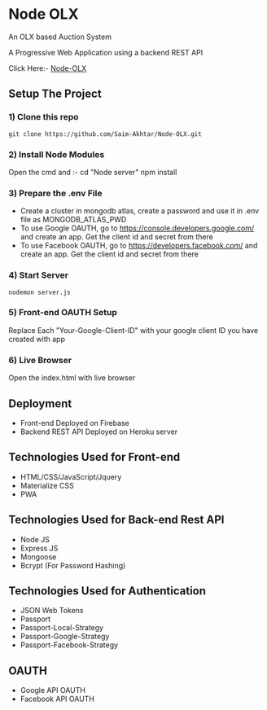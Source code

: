 # Node OLX 

An OLX based Auction System

A Progressive Web Application using a backend REST API 

Click Here:- [Node-OLX](https://node-olx.firebaseapp.com)


## Setup The Project

### 1) Clone this repo
    
    git clone https://github.com/Saim-Akhtar/Node-OLX.git
    
### 2) Install Node Modules
Open the cmd and :-
    cd "Node server"
    npm install
    

### 3) Prepare the .env File

- Create a cluster in mongodb atlas, create a password and use it in .env file as MONGODB_ATLAS_PWD
- To use Google OAUTH, go to https://console.developers.google.com/ and create an app. Get the client   id and secret from there
- To use Facebook OAUTH, go to https://developers.facebook.com/ and create an app. Get the client       id and secret from there

### 4) Start Server

    nodemon server.js


### 5) Front-end OAUTH Setup
Replace Each "Your-Google-Client-ID" with your google client ID you have created with app

### 6) Live Browser

Open the index.html with live browser



## Deployment
- Front-end Deployed on Firebase
- Backend REST API Deployed on Heroku server


## Technologies Used for Front-end

- HTML/CSS/JavaScript/Jquery
- Materialize CSS
- PWA

## Technologies Used for Back-end Rest API

- Node JS
- Express JS
- Mongoose
- Bcrypt (For Password Hashing)

## Technologies Used for Authentication

- JSON Web Tokens
- Passport
- Passport-Local-Strategy
- Passport-Google-Strategy
- Passport-Facebook-Strategy

## OAUTH
- Google API OAUTH
- Facebook API OAUTH